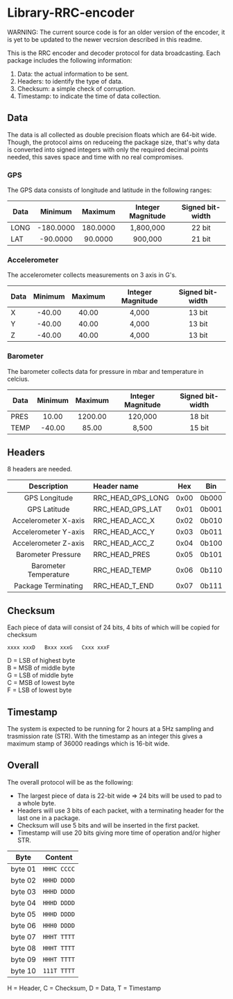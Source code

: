 #   Library-RRC-encoder

WARNING: The current source code is for an older version of the encoder,
it is yet to be updated to the newer vecrsion described in this readme.

This is the RRC encoder and decoder protocol for data broadcasting.
Each package includes the following information:

1.  Data: the actual information to be sent.
2.  Headers: to identify the type of data.
3.  Checksum: a simple check of corruption.
4.  Timestamp: to indicate the time of data collection.


##  Data

The data is all collected as double precision floats which are 64-bit wide.
Though, the protocol aims on reduceing the package size, that's why data is
converted into signed integers with only the required decimal points needed,
this saves space and time with no real compromises. 


### GPS

The GPS data consists of longitude and latitude in the following ranges:

|  Data  |  Minimum  |  Maximum  |  Integer Magnitude  |  Signed bit-width  |
|--------|:---------:|:---------:|:-------------------:|:------------------:|
|  LONG  | -180.0000 | 180.0000  |      1,800,000      |       22 bit       |
|  LAT   |  -90.0000 |  90.0000  |        900,000      |       21 bit       |


### Accelerometer

The accelerometer collects measurements on 3 axis in G's.

|  Data  |  Minimum  |  Maximum  |  Integer Magnitude  |  Signed bit-width  |
|--------|:---------:|:---------:|:-------------------:|:------------------:|
|   X    |  -40.00   |   40.00   |        4,000        |       13 bit       |
|   Y    |  -40.00   |   40.00   |        4,000        |       13 bit       |
|   Z    |  -40.00   |   40.00   |        4,000        |       13 bit       |


### Barometer

The barometer collects data for pressure in mbar and temperature in celcius.

|  Data  |  Minimum  |  Maximum  |  Integer Magnitude  |  Signed bit-width  |
|--------|:---------:|:---------:|:-------------------:|:------------------:|
|  PRES  |   10.00   | 1200.00   |      120,000        |       18 bit       |
|  TEMP  |  -40.00   |   85.00   |        8,500        |       15 bit       |


##  Headers

8 headers are needed.

|       Description      |    Header name    |  Hex |  Bin  |
|:----------------------:|:------------------|:----:|:-----:|
|  GPS Longitude         | RRC_HEAD_GPS_LONG | 0x00 | 0b000 |
|  GPS Latitude          | RRC_HEAD_GPS_LAT  | 0x01 | 0b001 |
|  Accelerometer X-axis  | RRC_HEAD_ACC_X    | 0x02 | 0b010 |
|  Accelerometer Y-axis  | RRC_HEAD_ACC_Y    | 0x03 | 0b011 |
|  Accelerometer Z-axis  | RRC_HEAD_ACC_Z    | 0x04 | 0b100 |
|  Barometer Pressure    | RRC_HEAD_PRES     | 0x05 | 0b101 |
|  Barometer Temperature | RRC_HEAD_TEMP     | 0x06 | 0b110 |
|  Package Terminating   | RRC_HEAD_T_END    | 0x07 | 0b111 |


##  Checksum

Each piece of data will consist of 24 bits, 4 bits of which will be copied for checksum

```xxxx xxxD   Bxxx xxxG   Cxxx xxxF```

D = LSB of highest byte\
B = MSB of middle byte\
G = LSB of middle byte\
C = MSB of lowest byte\
F = LSB of lowest byte


##  Timestamp

The system is expected to be running for 2 hours at a 5Hz 
sampling and trasmission rate (STR). With the timestamp as an integer
this gives a maximum stamp of 36000 readings which is 16-bit wide. 

##  Overall

The overall protocol will be as the following:

*   The largest piece of data is 22-bit wide => 24 bits will be used to pad to a whole byte.
*   Headers will use 3 bits of each packet, with a terminating header for the last one in a package.
*   Checksum will use 5 bits and will be inserted in the first packet.
*   Timestamp will use 20 bits giving more time of operation and/or higher STR.

|   Byte  |   Content   |
|:-------:|:-----------:|
| byte 01 | `HHHC CCCC` |
| byte 02 | `HHHD DDDD` |
| byte 03 | `HHHD DDDD` |
| byte 04 | `HHHD DDDD` |
| byte 05 | `HHHD DDDD` |
| byte 06 | `HHH0 DDDD` |
| byte 07 | `HHHT TTTT` |
| byte 08 | `HHHT TTTT` |
| byte 09 | `HHHT TTTT` |
| byte 10 | `111T TTTT` |

H = Header, C = Checksum, D = Data, T = Timestamp